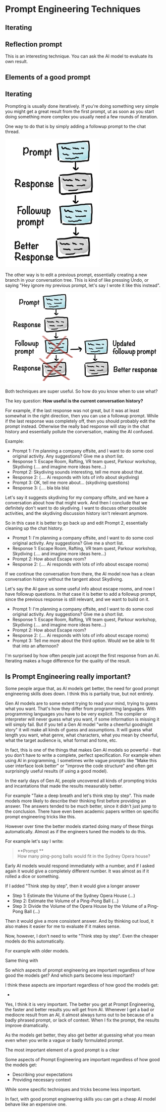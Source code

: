 # Prompt Engineering Techniques

## Iterating

## Reflection prompt

This is an interesting technique. You can ask the AI model to evaluate its own result.

## Elements of a good prompt

## Iterating

Prompting is usually done iteratively. If you're doing something very simple you might get a great result from the first prompt, ut as soon as you start doing something more complex you usually need a few rounds of iteration.

One way to do that is by simply adding a followup prompt to the chat thread.

![](../.gitbook/assets/140-prompt-iterating-1.png)

The other way is to edit a previous prompt, essentially creating a new branch in your conversation tree. This is kind of like pressing Undo, or saying "Hey ignore my previous prompt, let's say I wrote it like this instead".

![](../.gitbook/assets/140-prompt-iterating-2.png)

Both techniques are super useful. So how do you know when to use what?

The key question: **How useful is the current conversation history?**

For example, if the last response was not great, but it was at least somewhat in the right direction, then you can use a followup prompt. While if the last response was completely off, then you should probably edit the prompt instead. Otherwise the really bad response will stay in the chat history and essentially pollute the conversation, making the AI confused.

Example:

- Prompt 1: I'm planning a company offsite, and I want to do some cool original activity. Any suggestions? Give me a short list.
- Response 1: Escape Room, Rafting, VR team quest, Parkour workshop, Skydiving (.... and imagine more ideas here...)
- Prompt 2: Skydiving sounds interesting, tell me more about that.
- Response 2: (.... Ai responds with lots of info about skydiving)
- Prompt 3: OK, tell me more about... (skydiving questions)
- Response 3: (.... bla bla bla)

Let's say it suggests skydiving for my company offsite, and we have a conversation about how that might work. And then I conclude that we definitely don't want to do skydiving. I want to discuss other possible activities, and the skydiving discussion history isn't relevant anymore.

So in this case it is better to go back up and edit Prompt 2, essentially cleaning up the chat history.

- Prompt 1: I'm planning a company offsite, and I want to do some cool original activity. Any suggestions? Give me a short list.
- Response 1: Escape Room, Rafting, VR team quest, Parkour workshop, Skydiving (.... and imagine more ideas here...)
- Prompt 2: How about Escape room?
- Response 2: (.... Ai responds with lots of info about escape rooms)

If we continue the conversation from there, the AI model now has a clean conversation history without the tangent about Skydiving.

Let's say the AI gave us some useful info about escape rooms, and now I have followup questions. In that case it is better to add a followup prompt, since the previous response is still relevant, and we want to build on it.

- Prompt 1: I'm planning a company offsite, and I want to do some cool original activity. Any suggestions? Give me a short list.
- Response 1: Escape Room, Rafting, VR team quest, Parkour workshop, Skydiving (.... and imagine more ideas here...)
- Prompt 2: How about Escape room?
- Response 2: (.... Ai responds with lots of info about escape rooms)
- Prompt 3: Tell me more about the third option. Would we be able to fit that into an afternoon?

I'm surprised by how often people just accept the first response from an AI. Iterating makes a huge difference for the quality of the result.

## Is Prompt Engineering really important?

Some people argue that, as AI models get better, the need for good prompt engineering skills does down. I think this is partially true, but not entirely.

Gen AI models are to some extent trying to read your mind, trying to guess what you want. That's how they differ from programming languages. With programming languages you have to be very explicit. The compiler or interpreter will never guess what you want, if some information is missing it will simply fail. But if you tell a Gen AI model "write a cheerful goodnight story" it will make all kinds of guess and assumptions. It will guess what length you want, what genre, what characters, what you mean by cheerful, what the target audience is, what format and tone, etc.

In fact, this is one of the things that makes Gen AI models so powerful - that you don't have to write a complete, perfect specification. For example when using AI in programming, I sometimes write vague prompts like "Make this user interface look better" or "improve the code structure" and often get surprisingly useful results (if using a good model).

In the early days of Gen AI, people uncovered all kinds of prompting tricks and incantations that made the results measurably better.

For example "Take a deep breath and let's think step by step". This made models more likely to describe their thinking first before providing an answer. The answers tended to be much better, since it didn't just jump to the conclusion. There have even been academic papers written on specific prompt engineering tricks like this.

However over time the better models started doing many of these things automatically. Almost as if the engineers tuned the models to do this.

For example let's say I write:

> **Prompt **  
> How many ping-pong balls would fit in the Sydney Opera house?

Early AI models would respond immediately with a number, and if I asked again it would give a completely different number. It was almost as if it rolled a dice or something.

If I added "Think step by step", then it would give a longer answer

- Step 1: Estimate the Volume of the Sydney Opera House (...)
- Step 2: Estimate the Volume of a Ping-Pong Ball (...)
- Step 3: Divide the Volume of the Opera House by the Volume of a Ping-Pong Ball (...)

Then it would give a more consistent answer. And by thinking out loud, it also makes it easier for me to evaluate if it makes sense.

Now, however, I don't need to write "Think step by step". Even the cheaper models do this automatically.

For example with older models.

Same thing with

So which aspects of prompt engineering are important regardless of how good the models get? And which parts become less important?

I think these aspects are important regardless of how good the models get:

-

Yes, I think it is very important. The better you get at Prompt Engineering, the faster and better results you will get from AI. Whenever I get a bad or mediocre result from an AI, it almost always turns out to be because of a badly phrased prompt, or lack of context. When I fix the prompt, the results improve dramatically.

As the models get better, they also get better at guessing what you mean even when you write a vague or badly formulated prompt.

The most important element of a good prompt is a clear

Some aspects of Prompt Engineering are important regardless of how good the models get:

- Describing your expectations
- Providing necessary context

While some specific techniques and tricks become less important.

In fact, with good prompt engineering skills you can get a cheap AI model behave like an expensive one.
